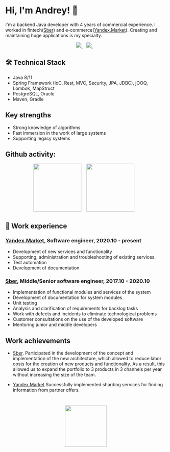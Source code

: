 # Hi, I'm Andrey! 👋
I'm a backend Java developer with 4 years of commercial experience. I worked in fintech([Sber](https://en.wikipedia.org/wiki/Sberbank)) and e-commerce([Yandex.Market](https://en.wikipedia.org/wiki/Yandex.Market)). Сreating and maintaining huge applications is my specialty.

<p align='center'>
   <a href="https://t.me/Marbok" target="_blank">
    <img src="https://img.shields.io/badge/Telegram-2CA5E0?style=for-the-badge&logo=telegram&logoColor=white" />        
  </a>&nbsp;&nbsp;
  <a href="www.linkedin.com/in/dmitriev-andrey-dev" target="_blank">
    <img src="https://img.shields.io/badge/linkedin-%230077B5.svg?&style=for-the-badge&logo=linkedin&logoColor=white" />
  </a>&nbsp;&nbsp;
</p>

## 🛠 Technical Stack
* Java 8/11
* Spring Framework (IoC, Rest, MVC, Security, JPA, JDBC), jOOQ, Lombok, MapStruct
* PostgreSQL, Oracle
* Maven, Gradle 

## Key strengths
* Strong knowledge of algorithms
* Fast immersion in the work of large systems
* Supporting legacy systems


## Github activity:

<p align='center'>
   <a href="https://github-readme-stats.vercel.app/api?username=dmitriev-andrey" target="_blank">
    <img height=150 src="https://github-readme-stats.vercel.app/api?username=dmitriev-andrey" />        
  </a>&nbsp;&nbsp;
  <a href="[www.linkedin.com/in/dmitriev-andrey-dev](https://github-readme-stats.vercel.app/api/top-langs/?username=dmitriev-andrey)" target="_blank">
    <img height=150 src="https://github-readme-stats.vercel.app/api/top-langs/?username=dmitriev-andrey" />
  </a>&nbsp;&nbsp;
</p>

## :office: Work experience
### [Yandex.Market](https://en.wikipedia.org/wiki/Yandex.Market), Software engineer, 2020.10 - present
* Development of new services and functionality
* Supporting, administration and troubleshooting of existing services.
* Test automation
* Development of documentation

### [Sber](https://en.wikipedia.org/wiki/Sberbank), Middle/Senior software engineer, 2017.10 - 2020.10
* Implementation of functional modules and services of the system
* Development of documentation for system modules
* Unit testing
* Analysis and clarification of requirements for backlog tasks
* Work with defects and incidents to eliminate technological problems
* Customer consultations on the use of the developed software
* Mentoring junior and middle developers

## Work achievements

* [Sber](https://en.wikipedia.org/wiki/Sberbank). Participated in the development of the concept and implementation of the new architecture, which allowed to reduce labor costs for the creation of new products and functionality. As a result, this allowed us to expand the portfolio to 3 products in 3 channels per year without increasing the size of the team.

* [Yandex.Market](https://en.wikipedia.org/wiki/Yandex.Market) Successfully implemented sharding services for finding information from partner offers.

<div align="center" style="margin: 40px 0">
   <a href="https://github.com/dmitriev-andrey/github-profile-views-counter">
       <img width="130px" src="https://komarev.com/ghpvc/?username=dmitriev-andrey&color=DE002D">
   </a>
</div>
